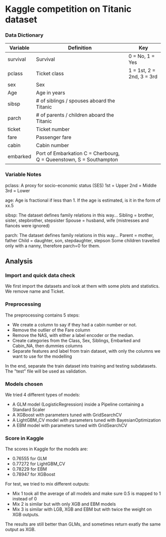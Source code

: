
# Kaggle competition on Titanic dataset

### Data Dictionary
|Variable	|Definition	         |Key                       |
|-----------|--------------------|--------------------------|
|survival	|Survival	         |0 = No, 1 = Yes           |
|pclass	    |Ticket class	     |1 = 1st, 2 = 2nd, 3 = 3rd |
|sex	    | Sex	                                        |
|Age	    |  Age in years	                                |
|sibsp	    | # of siblings / spouses aboard the Titanic	|
|parch	    |  # of parents / children aboard the Titanic	|
|ticket	    | Ticket number	                                |
|fare	    |Passenger fare	                                |
|cabin	    |Cabin number	                                |
|embarked	|Port of Embarkation    C = Cherbourg,     Q = Queenstown,   S = Southampton         |


### Variable Notes
pclass: A proxy for socio-economic status (SES)
1st = Upper
2nd = Middle
3rd = Lower

age: Age is fractional if less than 1. If the age is estimated, is it in the form of xx.5

sibsp: The dataset defines family relations in this way...
Sibling = brother, sister, stepbrother, stepsister
Spouse = husband, wife (mistresses and fiancés were ignored)

parch: The dataset defines family relations in this way...
Parent = mother, father
Child = daughter, son, stepdaughter, stepson
Some children travelled only with a nanny, therefore parch=0 for them.

## Analysis

### Import and quick data check
We first import the datasets and look at them with some plots and statistics. We remove name and Ticket.
### Preprocessing
The preprocessing contains 5 steps:

- We create a column to say if they had a cabin number or not.
- Remove the outlier of the Fare column
- Remove the NAS, with either a label encoder or the median.
- Create categories from the Class, Sex, Siblings, Embarked and Cabin_NA, then dummies columns
- Separate features and label from train dataset, with only the columns we want to use for the modelling

In the end, separate the train dataset into training and testing subdatasets. The "test" file will be used as validation.

### Models chosen

We tried 4 different types of models:

- A GLM model (LogisticRegression) inside a Pipeline containing a Standard Scaler
- A XGBoost with parameters tuned with GridSearchCV
- A LightGBM_CV model with parameters tuned with BayesianOptimization
- A EBM model with parameters tuned with GridSearchCV

### Score in Kaggle

The scores in Kaggle for the models are:

- 0.76555 for GLM
- 0.77272 for LightGBM_CV
- 0.78229 for EBM
- 0.78947 for XGBoost

For test, we tried to mix different outputs:

- Mix 1 took all the average of all models and make sure 0.5 is mapped to 1 instead of 0
- Mix 2 is similar but with only XGB and EBM models
- Mix 3 is similar with LGB, XGB and EBM but with twice the weight on XGB outputs.

The results are still better than GLMs, and sometimes return exatly the same output as XGB.

